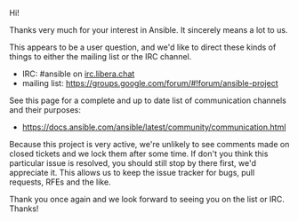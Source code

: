 Hi!

Thanks very much for your interest in Ansible.  It sincerely means a lot to us.

This appears to be a user question, and we'd like to direct these kinds of things to either the mailing list or the IRC channel.

   * IRC: #ansible on [irc.libera.chat](https://libera.chat/)
   * mailing list: https://groups.google.com/forum/#!forum/ansible-project

See  this page for a complete and up to date list of communication channels and their purposes:

   * https://docs.ansible.com/ansible/latest/community/communication.html

Because this project is very active, we're unlikely to see comments made on closed tickets and we lock them after some time.
If don't you think this particular issue is resolved, you should still stop by there first, we'd appreciate it.
This allows us to keep the issue tracker for bugs, pull requests, RFEs and the like.

Thank you once again and we look forward to seeing you on the list or IRC.  Thanks!

